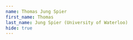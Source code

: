 ```yaml
--- 
name: Thomas Jung Spier  
first_name: Thomas 
last_name: Jung Spier (University of Waterloo) 
hide: true 
--- 
```

 
 